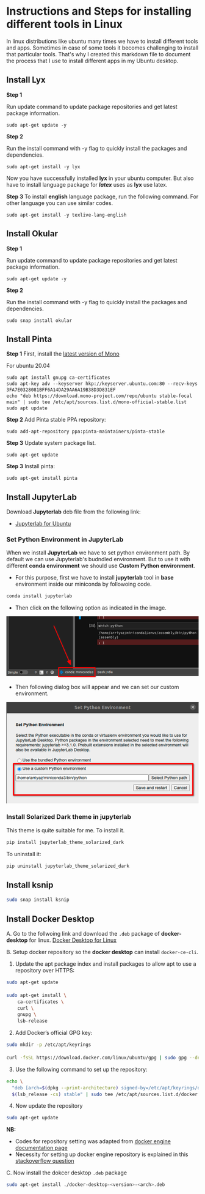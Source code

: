 # Instructions and Steps for installing different tools in Linux

In linux distributions like ubuntu many times we have to install different tools and apps. Sometimes in case of some tools it becomes challenging to install that particular tools.
That's why I created this markdown file to document the process that I use to install different apps in my Ubuntu desktop.


## Install Lyx

**Step 1**

Run update command to update package repositories and get latest package information.
```shell
sudo apt-get update -y
```
**Step 2**

Run the install command with -y flag to quickly install the packages and dependencies.
```shell
sudo apt-get install -y lyx
```
Now you have successfully installed **lyx** in your ubuntu computer. But also have to install language package for ***latex*** uses as **lyx** use latex.

**Step 3**
To install **english** language package, run the  following command. For other language you can use similar codes.

```shell
sudo apt-get install -y texlive-lang-english
```

## Install Okular

**Step 1**

Run update command to update package repositories and get latest package information.
```shell
sudo apt-get update -y
```
**Step 2**

Run the install command with -y flag to quickly install the packages and dependencies.
```shell
sudo snap install okular
```

## Install Pinta

**Step 1**
First, install the [latest version of Mono](https://www.mono-project.com/download/stable/#download-lin)

For ubuntu 20.04
```shell
sudo apt install gnupg ca-certificates
sudo apt-key adv --keyserver hkp://keyserver.ubuntu.com:80 --recv-keys 3FA7E0328081BFF6A14DA29AA6A19B38D3D831EF
echo "deb https://download.mono-project.com/repo/ubuntu stable-focal main" | sudo tee /etc/apt/sources.list.d/mono-official-stable.list
sudo apt update
```
**Step 2**
Add Pinta stable PPA repository:
```shell
sudo add-apt-repository ppa:pinta-maintainers/pinta-stable
```
**Step 3**
Update system package list.
```shell
sudo apt-get update
```
**Step 3**
Install pinta:
```shell
sudo apt-get install pinta
```

## Install **JupyterLab**
Download **Jupyterlab** deb file from the following link:  
- [Jupyterlab for Ubuntu](https://github.com/jupyterlab/jupyterlab-desktop/releases/latest/download/JupyterLab-Setup-Debian-x64.deb)

### Set Python Environment in JupyterLab
When we install **JupyterLab** we have to set python environment path. By default we can use Jupyterlab's budndled environment. But to use it with different **conda environment** we should use **Custom Python environment**.

- For this purpose, first we have to install **jupyterlab**
tool in **base** environment inside our miniconda by followoing code.  
```bash
conda install jupyterlab
```
- Then click on the following option as indicated in the image.

![Set-python-environment-1](./images/set-python-env-1.png)

- Then following dialog box will appear and we can set our custom environment.

![Set-python-environment-2](./images/set-python-env-2.png)

### Install Solarized Dark theme in jupyterlab
This theme is quite suitable for me. To install it.
```bash
pip install jupyterlab_theme_solarized_dark
```
To uninstall it:
```bash
pip uninstall jupyterlab_theme_solarized_dark
```

## Install ksnip
```bash
sudo snap install ksnip
```
## Install Docker Desktop
A. Go to the follwoing link and download the `.deb` package of **docker-desktop** for linux.
[Docker Desktop for Linux](https://docs.docker.com/desktop/install/linux-install/)

B. Setup docker repository so the **docker desktop** can install `docker-ce-cli`.  

1. Update the apt package index and install packages to allow apt to use a repository over HTTPS:

```bash
sudo apt-get update
 
sudo apt-get install \
    ca-certificates \
    curl \
    gnupg \
    lsb-release
```
2. Add Docker’s official GPG key:

```bash
sudo mkdir -p /etc/apt/keyrings

curl -fsSL https://download.docker.com/linux/ubuntu/gpg | sudo gpg --dearmor -o /etc/apt/keyrings/docker.gpg

```
3. Use the following command to set up the repository:

```bash
echo \
  "deb [arch=$(dpkg --print-architecture) signed-by=/etc/apt/keyrings/docker.gpg] https://download.docker.com/linux/ubuntu \
  $(lsb_release -cs) stable" | sudo tee /etc/apt/sources.list.d/docker.list > /dev/null
```

4. Now update the repository
 ```bash
 sudo apt-get update
 ```
 
**NB:**
-  Codes for repository setting was adapted from [docker engine documentation page](https://docs.docker.com/engine/install/ubuntu/#install-using-the-repository)
-  Necessity for setting up docker engine repository is explained in this [stackoverflow question](https://stackoverflow.com/questions/72299444/docker-desktop-doesnt-install-saying-docker-ce-cli-not-installable)

C. Now install the dokcer desktop `.deb` package
```bash
sudo apt-get install ./docker-desktop-<version>-<arch>.deb
```
